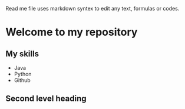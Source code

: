Read me file uses markdown syntex to edit any text, formulas or codes.

# Welcome to my repository

## My skills
- Java
- Python
- Github

## Second level heading

